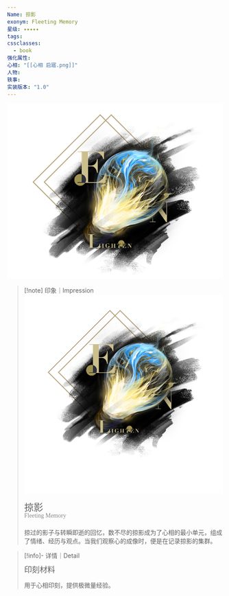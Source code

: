 ```yaml
---
Name: 掠影
exonym: Fleeting Memory
星级: ✦✦✦✦✦
tags: 
cssclasses:
  - book
强化属性: 
心相: "[[心相 启寤.png]]"
人物: 
轶事: 
实装版本: "1.0"
---
```

![cover](assets/启寤Ⅳ｜Enlighten.assets/心相%20启寤Ⅳ.png)

> [!note] 印象｜Impression
> ![心相 启寤Ⅳ 1|inlL|300](assets/启寤Ⅳ｜Enlighten.assets/心相%20启寤Ⅳ%201.png)
> <p style="font-family: '家族宋', sans-serif; font-size: 22px; line-height: 0.75; text-indent: 0;">掠影<br><span style="font-family: serif; font-size: 14px; color: #888888;">Fleeting Memory</span></p>
> 
> 掠过的影子与转瞬即逝的回忆，数不尽的掠影成为了心相的最小单元，组成了情绪、经历与观点。当我们观察心的成像时，便是在记录掠影的集群。

> [!info]- 详情｜Detail
> <p style="font-family: '家族宋', sans-serif; font-size: 18px; line-height: 0.75; text-indent: 0;">印刻材料</p>
> 
> 用于心相印刻，提供极微量经验。

